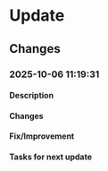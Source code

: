 # Update

## Changes
### 2025-10-06 11:19:31

#### Description
#### Changes
#### Fix/Improvement
#### Tasks for next update